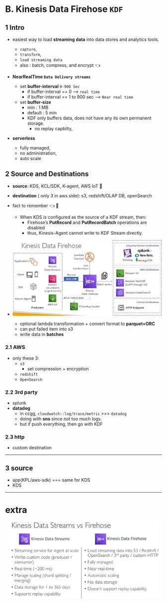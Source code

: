 # B. Kinesis Data Firehose `KDF`
## 1 Intro
- easiest way to load **streaming data** into data stores and analytics tools.
  - `capture`, 
  - `transform`, 
  - `load streaming data`
  - also : batch, compress, and encrypt :point_left:
- **NearRealTime `Data Delivery streams`**
  - set **buffer-interval** `0-900 Sec`
      - if buffer-interval == 0 --> `real time`
      - if buffer-interval == 1 to 900 sec --> `Near real time`
  - set **buffer-size**
    - min : 1 MB
    - default : 5 min
    - KDF only buffers data, does not have any its own permanent storage.
      - no replay capbilty,
    
- **serverless**
  - fully managed, 
  - no administration, 
  - auto scale
  
## 2 Source and Destinations
- **source**: KDS, KCL/SDK, K-agent, AWS IoT :dart:
- **destination** ( only 3 in aws side): s3, redshift/OLAP DB, openSearch
- fact to remember :point_left: :dart:
  - When KDS is configured as the source of a KDF stream, then:
    - Firehose’s **PutRecord** and **PutRecordBatch** operations are disabled 
    - thus, Kinesis-Agent cannot write to KDF Stream directly.
    
- ![img_3.png](../99_img/decouple/img_3.png)
  - optional lambda transformation + convert format to **parquet+ORC**
  - can put failed item into s3
  - write data in **batches**
  
### 2.1 AWS 
- only these 3:
  - `s3`
    - set compression + encryption
  - `redshift`
  - `OpenSearch`

### 2.2 3rd party
- splunk
- **datadog**
  - in ccgg, `cloudwatch::log/trace/metric` >>> `datadog`
  - doing with **sns** since not too much logs.
  - but if push everything, then go with KDF

### 2.3 http
- custom destination

---
## 3 source
- app(KPL/aws-sdk) === same for KDS
- KDS
---
# extra
![img.png](../99_img/dva/00/kds/img-kdf.png)